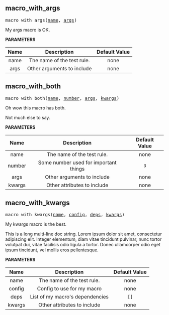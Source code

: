 <!-- Generated with Stardoc: http://skydoc.bazel.build -->

<a name="#macro_with_args"></a>

## macro_with_args

<pre>
macro_with_args(<a href="#macro_with_args-name">name</a>, <a href="#macro_with_args-args">args</a>)
</pre>

My args macro is OK.

**PARAMETERS**


| Name  | Description | Default Value |
| :-------------: | :-------------: | :-------------: |
| name |  The name of the test rule.   |  none |
| args |  Other arguments to include   |  none |


<a name="#macro_with_both"></a>

## macro_with_both

<pre>
macro_with_both(<a href="#macro_with_both-name">name</a>, <a href="#macro_with_both-number">number</a>, <a href="#macro_with_both-args">args</a>, <a href="#macro_with_both-kwargs">kwargs</a>)
</pre>

Oh wow this macro has both.

Not much else to say.


**PARAMETERS**


| Name  | Description | Default Value |
| :-------------: | :-------------: | :-------------: |
| name |  The name of the test rule.   |  none |
| number |  Some number used for important things   |  <code>3</code> |
| args |  Other arguments to include   |  none |
| kwargs |  Other attributes to include   |  none |


<a name="#macro_with_kwargs"></a>

## macro_with_kwargs

<pre>
macro_with_kwargs(<a href="#macro_with_kwargs-name">name</a>, <a href="#macro_with_kwargs-config">config</a>, <a href="#macro_with_kwargs-deps">deps</a>, <a href="#macro_with_kwargs-kwargs">kwargs</a>)
</pre>

My kwargs macro is the best.

This is a long multi-line doc string.
Lorem ipsum dolor sit amet, consectetur adipiscing elit. Integer
elementum, diam vitae tincidunt pulvinar, nunc tortor volutpat dui,
vitae facilisis odio ligula a tortor. Donec ullamcorper odio eget ipsum tincidunt,
vel mollis eros pellentesque.


**PARAMETERS**


| Name  | Description | Default Value |
| :-------------: | :-------------: | :-------------: |
| name |  The name of the test rule.   |  none |
| config |  Config to use for my macro   |  none |
| deps |  List of my macro's dependencies   |  <code>[]</code> |
| kwargs |  Other attributes to include   |  none |


